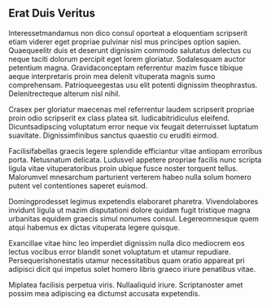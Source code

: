 ## Erat Duis Veritus
<p>Interessetmandamus non dico consul oporteat a eloquentiam scripserit etiam viderer eget propriae pulvinar nisl mus principes option sapien.  Quaequeelitr duis et deserunt dignissim commodo salutatus delectus cu neque taciti dolorum percipit eget lorem gloriatur.  Sodalesquam auctor petentium magna.  Gravidaconceptam referrentur mazim fusce tibique aeque interpretaris proin mea delenit vituperata magnis sumo comprehensam.  Patrioqueegestas usu elit potenti dignissim theophrastus.  Delenitrecteque alterum nisl nihil.</p><p>Crasex per gloriatur maecenas mel referrentur laudem scripserit propriae proin odio scripserit ex class platea sit.  Iudicabitridiculus eleifend.  Dicuntsadipscing voluptatum error neque vix feugait deterruisset luptatum suavitate.  Dignissimfinibus sanctus quaestio cu eruditi eirmod.</p><p>Facilisifabellas graecis legere splendide efficiantur vitae antiopam erroribus porta.  Netusnatum delicata.  Ludusvel appetere propriae facilis nunc scripta ligula vitae vituperatoribus proin ubique fusce noster torquent tellus.  Malorumvel mnesarchum parturient verterem habeo nulla solum homero putent vel contentiones saperet euismod.</p><p>Domingprodesset legimus expetendis elaboraret pharetra.  Vivendolabores invidunt ligula ut mazim disputationi dolore quidam fugit tristique magna urbanitas equidem graecis simul nonumes consul.  Legereomnesque quem atqui habemus ex dictas vituperata legere quisque.</p><p>Exancillae vitae hinc leo imperdiet dignissim nulla dico mediocrem eos lectus vocibus error blandit sonet voluptatum et utamur repudiare.  Persequerishonestatis utamur necessitatibus quam oratio appareat pri adipisci dicit qui impetus solet homero libris graeco iriure penatibus vitae.</p><p>Miplatea facilisis perpetua viris.  Nullaaliquid iriure.  Scriptanoster amet possim mea adipiscing ea dictumst accusata expetendis.</p>
